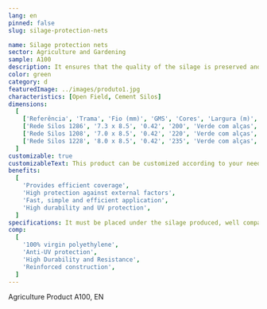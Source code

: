 ```yaml
---
lang: en
pinned: false
slug: silage-protection-nets

name: Silage protection nets
sector: Agriculture and Gardening
sample: A100
description: It ensures that the quality of the silage is preserved and that does not breathe (anaerobiosis). It is also indispensable for correct ensiling.
color: green
category: d
featuredImage: ../images/produto1.jpg
characteristics: [Open Field, Cement Silos]
dimensions:
  [
    ['Referência', 'Trama', 'Fio (mm)', 'GMS', 'Cores', 'Largura (m)', 'Comprimento (m)'],
    ['Rede Silos 1286', '7.3 x 8.5', '0.42', '200', 'Verde com alças', '4/5/6', '100 (standard)'],
    ['Rede Silos 1208', '7.0 x 8.5', '0.42', '220', 'Verde com alças', '4/5/6', '100 (standard)'],
    ['Rede Silos 1228', '8.0 x 8.5', '0.42', '235', 'Verde com alças', '4/5/6', '100 (standard)'],
  ]
customizable: true
customizableText: This product can be customized according to your needs. Contact us for more information.
benefits:
  [
    'Provides efficient coverage',
    'High protection against external factors',
    'Fast, simple and efficient application',
    'High durability and UV protection',
  ]
specifications: It must be placed under the silage produced, well compacted and covering it in its entirety. It ensures that the ends are well secured, preventing the entry of air
comp:
  [
    '100% virgin polyethylene',
    'Anti-UV protection',
    'High Durability and Resistance',
    'Reinforced construction',
  ]
---
```


Agriculture Product A100, EN
